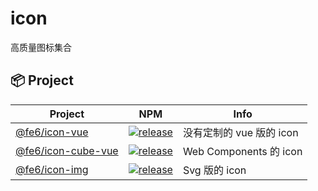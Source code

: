 <!-- @format -->

# icon

高质量图标集合

## 📦 Project

| Project                                 | NPM                                                                                                                 | Info                     |
| --------------------------------------- | ------------------------------------------------------------------------------------------------------------------- | ------------------------ |
| [@fe6/icon-vue](packages/vue)           | [![release](https://img.shields.io/npm/v/@fe6/icon-vue.svg)](https://www.npmjs.com/package/@fe6/icon-vue)           | 没有定制的 vue 版的 icon |
| [@fe6/icon-cube-vue](packages/cube-vue) | [![release](https://img.shields.io/npm/v/@fe6/icon-cube-vue.svg)](https://www.npmjs.com/package/@fe6/icon-cube-vue) | Web Components 的 icon   |
| [@fe6/icon-img](packages/img)           | [![release](https://img.shields.io/npm/v/@fe6/icon-img.svg)](https://www.npmjs.com/package/@fe6/icon-img)           | Svg 版的 icon            |
